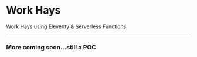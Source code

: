 # Work Hays

Work Hays using Eleventy & Serverless Functions

---

### More coming soon...still a POC
